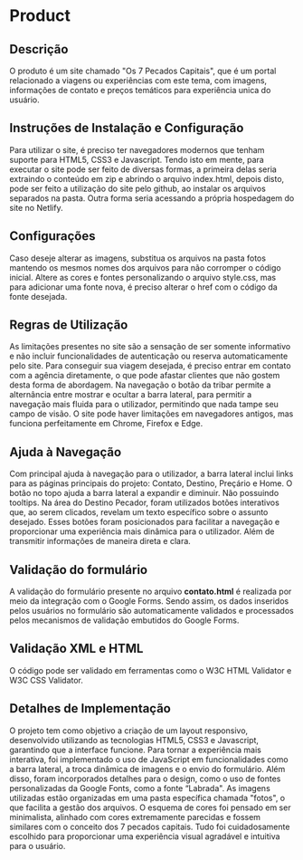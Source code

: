 # Product

## Descrição
O produto é um site chamado "Os 7 Pecados Capitais", que é um portal relacionado a viagens ou experiências com este tema, com imagens, informações de contato e preços temáticos para experiência unica do usuário.
## Instruções de Instalação e Configuração
Para utilizar o site, é preciso ter navegadores modernos que tenham suporte para HTML5, CSS3 e Javascript. Tendo isto em mente, para executar o site pode ser feito de diversas formas, a primeira delas seria extraindo o conteúdo em zip e abrindo o arquivo index.html, depois disto, pode ser feito a utilização do site pelo github, ao instalar os arquivos separados na pasta. Outra forma seria acessando a própria hospedagem do site no Netlify.
## Configurações
Caso deseje alterar as imagens, substitua os arquivos na pasta fotos mantendo os mesmos nomes dos arquivos para não corromper o código inicial. Altere as cores e fontes personalizando o arquivo style.css, mas para adicionar uma fonte nova, é preciso alterar o href com o código da fonte desejada.

## Regras de Utilização
As limitações presentes no site são a sensação de ser somente informativo e não incluir funcionalidades de autenticação ou reserva automaticamente pelo site. Para conseguir sua viagem desejada, é preciso entrar em contato com a agência diretamente, o que pode afastar clientes que não gostem desta forma de abordagem.
Na navegação o botão da tribar permite a alternância entre mostrar e ocultar a barra lateral, para permitir a navegação mais fluida para o utilizador, permitindo que nada tampe seu campo de visão. O site pode haver limitações em navegadores antigos, mas funciona perfeitamente em Chrome, Firefox e Edge.

## Ajuda à Navegação
Com principal ajuda à navegação para o utilizador, a barra lateral inclui links para as páginas principais do projeto: Contato, Destino, Preçário e Home. O botão no topo ajuda a barra lateral a expandir e diminuir. Não possuindo tooltips.
Na área do Destino Pecador, foram utilizados botões interativos que, ao serem clicados, revelam um texto específico sobre o assunto desejado. Esses botões foram posicionados para facilitar a navegação e proporcionar uma experiência mais dinâmica para o utilizador. Além de transmitir informações de maneira direta e clara.

## Validação do formulário
A validação do formulário presente no arquivo **contato.html** é realizada por meio da integração com o Google Forms. Sendo assim, os dados inseridos pelos usuários no formulário são automaticamente validados e processados pelos mecanismos de validação embutidos do Google Forms.
## Validação XML e HTML
O código pode ser validado em ferramentas como o W3C HTML Validator e W3C CSS Validator.

## Detalhes de Implementação
O projeto tem como objetivo a criação de um layout responsivo, desenvolvido utilizando as tecnologias HTML5, CSS3 e Javascript, garantindo que a interface funcione. Para tornar a experiência mais interativa, foi implementado o uso de JavaScript em funcionalidades como a barra lateral, a troca dinâmica de imagens e o envio do formulário.
Além disso, foram incorporados detalhes para o design, como o uso de fontes personalizadas da Google Fonts, como a fonte “Labrada". As imagens utilizadas estão organizadas em uma pasta específica chamada "fotos", o que facilita a gestão dos arquivos. O esquema de cores foi pensado em ser minimalista, alinhado com cores extremamente parecidas e fossem similares com o conceito dos 7 pecados capitais. Tudo foi cuidadosamente escolhido para proporcionar uma experiência visual agradável e intuitiva para o usuário.
